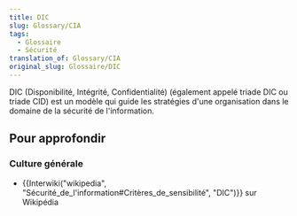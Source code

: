 ```yaml
---
title: DIC
slug: Glossary/CIA
tags:
  - Glossaire
  - Sécurité
translation_of: Glossary/CIA
original_slug: Glossaire/DIC
---
```

DIC (Disponibilité, Intégrité, Confidentialité) (également appelé triade DIC ou triade CID) est un modèle qui guide les stratégies d'une organisation dans le domaine de la sécurité de l'information.

## Pour approfondir

### Culture générale

- {{Interwiki("wikipedia", "Sécurité_de_l'information#Critères_de_sensibilité", "DIC")}} sur Wikipédia
